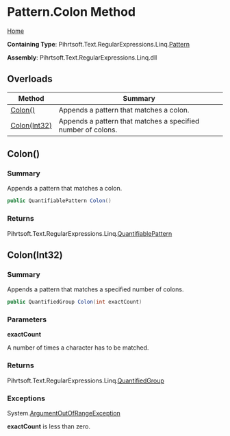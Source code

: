 # Pattern\.Colon Method

[Home](../../../../../../README.md)

**Containing Type**: Pihrtsoft\.Text\.RegularExpressions\.Linq\.[Pattern](../README.md)

**Assembly**: Pihrtsoft\.Text\.RegularExpressions\.Linq\.dll

## Overloads

| Method | Summary |
| ------ | ------- |
| [Colon()](#Pihrtsoft_Text_RegularExpressions_Linq_Pattern_Colon) | Appends a pattern that matches a colon\. |
| [Colon(Int32)](#Pihrtsoft_Text_RegularExpressions_Linq_Pattern_Colon_System_Int32_) | Appends a pattern that matches a specified number of colons\. |

## Colon\(\) <a name="Pihrtsoft_Text_RegularExpressions_Linq_Pattern_Colon"></a>

### Summary

Appends a pattern that matches a colon\.

```csharp
public QuantifiablePattern Colon()
```

### Returns

Pihrtsoft\.Text\.RegularExpressions\.Linq\.[QuantifiablePattern](../../QuantifiablePattern/README.md)

## Colon\(Int32\) <a name="Pihrtsoft_Text_RegularExpressions_Linq_Pattern_Colon_System_Int32_"></a>

### Summary

Appends a pattern that matches a specified number of colons\.

```csharp
public QuantifiedGroup Colon(int exactCount)
```

### Parameters

**exactCount**

A number of times a character has to be matched\.

### Returns

Pihrtsoft\.Text\.RegularExpressions\.Linq\.[QuantifiedGroup](../../QuantifiedGroup/README.md)

### Exceptions

System\.[ArgumentOutOfRangeException](https://docs.microsoft.com/en-us/dotnet/api/system.argumentoutofrangeexception)

**exactCount** is less than zero\.

